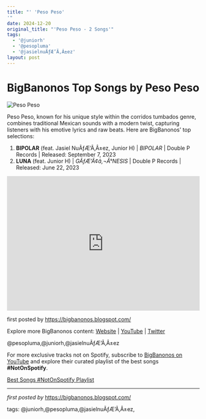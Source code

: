 ```yaml
---
title: "' 'Peso Peso'
'"
date: 2024-12-20
original_title: "'Peso Peso - 2 Songs'"
tags:
  - '@juniorh'
  - '@pesopluma'
  - '@jasielnuÃƒÆ’Ã‚Â±ez'
layout: post
---
```

<h1>BigBanonos Top Songs by Peso Peso</h1>
<img src="https://images.squarespace-cdn.com/content/v1/55930d01e4b03b84d2cba5a3/1574714796250-VGQ33RCP9VE8ASOLPQZJ/Screen+Shot+2019-11-25+at+2.45.37+PM.png" alt="Peso Peso"> <p>Peso Peso, known for his unique style within the corridos tumbados genre, combines traditional Mexican sounds with a modern twist, capturing listeners with his emotive lyrics and raw beats. Here are BigBanonos' top selections:</p> <ol> <li><strong>BIPOLAR</strong> (feat. Jasiel NuÃƒÆ’Ã‚Â±ez, Junior H) | <em>BIPOLAR</em> | Double P Records | Released: September 7, 2023</li> <li><strong>LUNA</strong> (feat. Junior H) | <em>GÃƒÆ’Ã¢â‚¬Â°NESIS</em> | Double P Records | Released: June 22, 2023</li>
</ol> <div> <iframe src="https://open.spotify.com/embed/playlist/1OQVTjphihL9qdoAE3411Z?utm_source=generator" width="100%" height="352" frameborder="0" allow="autoplay; clipboard-write; encrypted-media; fullscreen; picture-in-picture" loading="lazy"></iframe>
</div> <p>first posted by <a href="https://bigbanonos.blogspot.com/">https://bigbanonos.blogspot.com/</a></p> <div> <p>Explore more BigBanonos content: <a href="https://bigbanonos.blogspot.com/">Website</a> | <a href="https://www.youtube.com/@BigBanonos">YouTube</a> | <a href="https://x.com/bigbanonos">Twitter</a></p>
</div> <!-- Tags -->
<p>@pesopluma,@juniorh,@jasielnuÃƒÆ’Ã‚Â±ez</p>


<!--Subscribe and Playlist Links-->
<div>
    <p>For more exclusive tracks not on Spotify, subscribe to <a href="https://www.youtube.com/@BigBanonos" target="_blank">BigBanonos on YouTube</a> and explore their curated playlist of the best songs <strong>#NotOnSpotify</strong>.</p>
    <p><a href="https://www.youtube.com/playlist?list=PLtuNtuTatqI0kFahUCbtbfenC_ET5O_tr" target="_blank">Best Songs #NotOnSpotify Playlist<br /></a></p></div>

<hr />

<p><em>first posted by</em> <a href="https://bigbanonos.blogspot.com/" rel="noopener" target="_new">https://bigbanonos.blogspot.com/</a></p>

<p>tags: @juniorh,@pesopluma,@jasielnuÃƒÆ’Ã‚Â±ez,</p>

